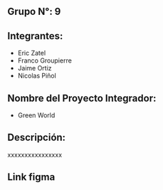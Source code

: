 ## Grupo N°: 9
## Integrantes: 
  - Eric Zatel
  - Franco Groupierre
  - Jaime Ortiz
  - Nicolas Piñol
## Nombre del Proyecto Integrador: 
  - Green World
## Descripción: 
xxxxxxxxxxxxxxxx
## Link figma
